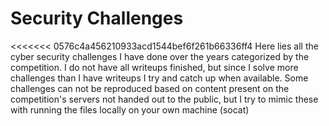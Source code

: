 # Security Challenges
<<<<<<< 0576c4a456210933acd1544bef6f261b66336ff4
Here lies all the cyber security challenges I have done over the years categorized by the competition. I do not have all writeups finished, but since I solve more challenges than I have writeups I try and catch up when available. Some challenges can not be reproduced based on content present on the competition's servers not handed out to the public, but I try to mimic these with running the files locally on your own machine (socat)
